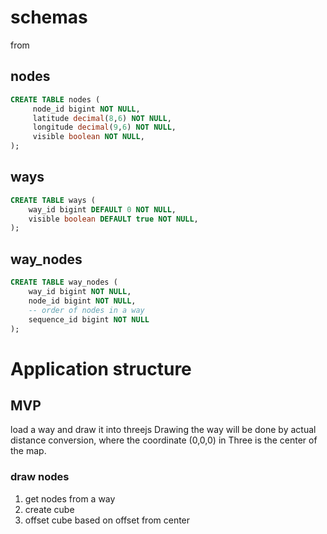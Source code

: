 # schemas
from [](https://git.openstreetmap.org/rails.git/blob/HEAD:/db/structure.sql)

## nodes

```sql
CREATE TABLE nodes (
     node_id bigint NOT NULL,
     latitude decimal(8,6) NOT NULL,
     longitude decimal(9,6) NOT NULL,
     visible boolean NOT NULL,
);
```

## ways

```sql
CREATE TABLE ways (
    way_id bigint DEFAULT 0 NOT NULL,
    visible boolean DEFAULT true NOT NULL,
);
```

## way_nodes

```sql
CREATE TABLE way_nodes (
    way_id bigint NOT NULL,
    node_id bigint NOT NULL,
    -- order of nodes in a way
    sequence_id bigint NOT NULL
);
```

# Application structure
## MVP
load a way and draw it into threejs Drawing the way will be done by actual distance conversion, where the coordinate (0,0,0) in Three is the center of the map.

### draw nodes
1. get nodes from a way
2. create cube
3. offset cube based on offset from center
